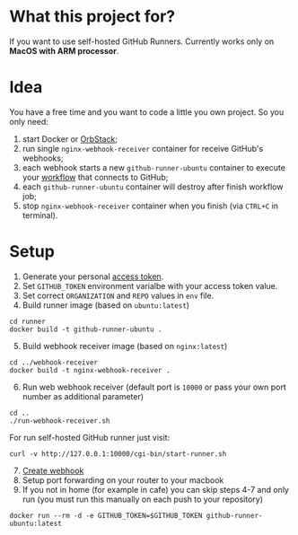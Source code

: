 # What this project for?

If you want to use self-hosted GitHub Runners. Currently works only on **MacOS with ARM processor**.



# Idea

You have a free time and you want to code a little you own project. So you only need:
1. start Docker or [OrbStack](https://orbstack.dev/);
2. run single `nginx-webhook-receiver` container for receive GitHub's webhooks;
3. each webhook starts a new `github-runner-ubuntu` container to execute your [workflow](https://docs.github.com/en/actions/learn-github-actions/understanding-github-actions#workflows) that connects to GitHub;
4. each `github-runner-ubuntu` container will destroy after finish workflow job;
5. stop `nginx-webhook-receiver` container when you finish (via `CTRL+C` in terminal).



# Setup

1. Generate your personal [access token](https://docs.github.com/en/authentication/keeping-your-account-and-data-secure/managing-your-personal-access-tokens).
2. Set `GITHUB_TOKEN` environment varialbe with your access token value.
3. Set correct `ORGANIZATION` and `REPO` values in `env` file.
4. Build runner image (based on `ubuntu:latest`)
```
cd runner
docker build -t github-runner-ubuntu .
```
5. Build webhook receiver image (based on `nginx:latest`)
```
cd ../webhook-receiver
docker build -t nginx-webhook-receiver .
```
6. Run web webhook receiver (default port is `10000` or pass your own port number as additional parameter)
```
cd ..
./run-webhook-receiver.sh
```
For run self-hosted GitHub runner just visit:
```
curl -v http://127.0.0.1:10000/cgi-bin/start-runner.sh
```
7. [Create webhook](https://docs.github.com/en/webhooks/using-webhooks/creating-webhooks)
8. Setup port forwarding on your router to your macbook
9. If you not in home (for example in cafe) you can skip steps 4-7 and only run (you must run this manually on each push to your repository)
```
docker run --rm -d -e GITHUB_TOKEN=$GITHUB_TOKEN github-runner-ubuntu:latest
```